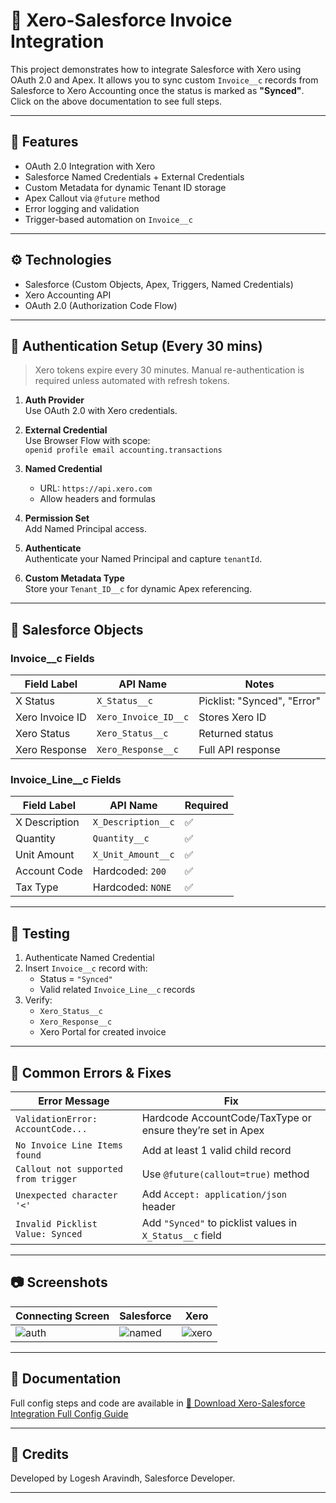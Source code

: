 # 🔁 Xero-Salesforce Invoice Integration

This project demonstrates how to integrate Salesforce with Xero using OAuth 2.0 and Apex. It allows you to sync custom `Invoice__c` records from Salesforce to Xero Accounting once the status is marked as **"Synced"**.
Click on the above documentation to see full steps.

---

## 📌 Features

- OAuth 2.0 Integration with Xero
- Salesforce Named Credentials + External Credentials
- Custom Metadata for dynamic Tenant ID storage
- Apex Callout via `@future` method
- Error logging and validation
- Trigger-based automation on `Invoice__c`

---

## ⚙️ Technologies

- Salesforce (Custom Objects, Apex, Triggers, Named Credentials)
- Xero Accounting API
- OAuth 2.0 (Authorization Code Flow)

---

## 🔑 Authentication Setup (Every 30 mins)

> Xero tokens expire every 30 minutes. Manual re-authentication is required unless automated with refresh tokens.

1. **Auth Provider**  
   Use OAuth 2.0 with Xero credentials.

2. **External Credential**  
   Use Browser Flow with scope:  
   `openid profile email accounting.transactions`

3. **Named Credential**  
   - URL: `https://api.xero.com`  
   - Allow headers and formulas

4. **Permission Set**  
   Add Named Principal access.

5. **Authenticate**  
   Authenticate your Named Principal and capture `tenantId`.

6. **Custom Metadata Type**  
   Store your `Tenant_ID__c` for dynamic Apex referencing.

---

## 🧾 Salesforce Objects

### Invoice__c Fields
| Field Label      | API Name              | Notes                     |
|------------------|------------------------|----------------------------|
| X Status         | `X_Status__c`         | Picklist: "Synced", "Error" |
| Xero Invoice ID  | `Xero_Invoice_ID__c`  | Stores Xero ID            |
| Xero Status      | `Xero_Status__c`      | Returned status           |
| Xero Response    | `Xero_Response__c`    | Full API response         |

### Invoice_Line__c Fields
| Field Label    | API Name             | Required |
|----------------|----------------------|----------|
| X Description  | `X_Description__c`   | ✅        |
| Quantity       | `Quantity__c`        | ✅        |
| Unit Amount    | `X_Unit_Amount__c`   | ✅        |
| Account Code   | Hardcoded: `200`     | ✅        |
| Tax Type       | Hardcoded: `NONE`    | ✅        |

---

## 🧪 Testing

1. Authenticate Named Credential
2. Insert `Invoice__c` record with:
   - Status = `"Synced"`
   - Valid related `Invoice_Line__c` records
3. Verify:
   - `Xero_Status__c`
   - `Xero_Response__c`
   - Xero Portal for created invoice

---

## 🧯 Common Errors & Fixes

| Error Message                       | Fix                                                                 |
|------------------------------------|----------------------------------------------------------------------|
| `ValidationError: AccountCode...`  | Hardcode AccountCode/TaxType or ensure they’re set in Apex          |
| `No Invoice Line Items found`      | Add at least 1 valid child record                                   |
| `Callout not supported from trigger`| Use `@future(callout=true)` method                                  |
| `Unexpected character '<'`         | Add `Accept: application/json` header                               |
| `Invalid Picklist Value: Synced`   | Add `"Synced"` to picklist values in `X_Status__c` field            |

---

## 📷 Screenshots

| Connecting Screen | Salesforce | Xero |
|------------------------|-----------|---------------------|
| ![auth](./Screenshots/auth_provider.png) | ![named](./Screenshots/named_credential.png) | ![xero](./Screenshots/xero_successful_invoice.png) |

---

## 📄 Documentation

Full config steps and code are available in [📘 Download Xero-Salesforce Integration Full Config Guide](./Xero-Salesforce%20Integration%20Documentation%20Full%20Config.docx)



---

## 🙌 Credits

Developed by Logesh Aravindh, Salesforce Developer.

---

